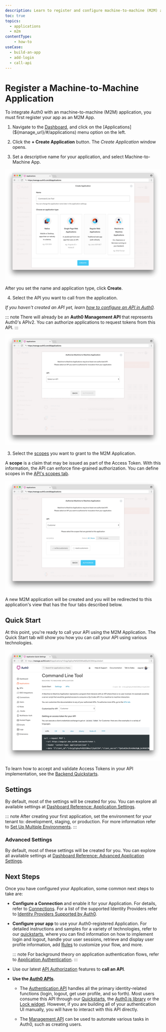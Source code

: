 ```yaml
---
description: Learn to register and configure machine-to-machine (M2M) apps using the Auth0 Dashboard.
toc: true
topics:
  - applications
  - m2m
contentType: 
    - how-to
useCase:
  - build-an-app
  - add-login
  - call-api
---
```

# Register a Machine-to-Machine Application

To integrate Auth0 with an machine-to-machine (M2M) application, you must first register your app as an M2M App.

1. Navigate to the [Dashboard](${manage_url}), and click on the [Applications](${manage_url}/#/applications) menu option on the left. 

2. Click the **+ Create Application** button. The *Create Application* window opens. 

3. Set a descriptive name for your application, and select Machine-to-Machine App.

![Create an Application](/media/articles/applications/m2m-create.png)

After you set the name and application type, click **Create**.

4. Select the API you want to call from the application.

*If you haven't created an API yet, learn [how to configure an API in Auth0](/apis#how-to-configure-an-api-in-auth0).*

::: note
There will already be an **Auth0 Management API** that represents Auth0's APIv2. You can authorize applications to request tokens from this API.
:::

![Select an API](/media/articles/applications/m2m-select-api.png)

3. Select the [scopes](/scopes/current/api-scopes) you want to grant to the M2M Application.

A **scope** is a claim that may be issued as part of the Access Token. With this information, the API can enforce fine-grained authorization. You can define scopes in the [API's scopes tab](/scopes/current#define-scopes-using-the-dashboard).

![Select Scopes](/media/articles/applications/m2m-select-scopes.png)

A new M2M application will be created and you will be redirected to this application's view that has the four tabs described below.

## Quick Start

At this point, you're ready to call your API using the M2M Application. The Quick Start tab will show you how you can call your API using various technologies.

![M2M Quickstarts](/media/articles/applications/m2m-quickstart.png)

To learn how to accept and validate Access Tokens in your API implementation, see the [Backend Quickstarts](/quickstart/backend).

## Settings

By default, most of the settings will be created for you. You can explore all available settings at [Dashboard Reference: Application Settings](/reference/dashboard/settings-application). 

::: note
After creating your first application, set the environment for your tenant to: development, staging, or production. For more information refer to [Set Up Multiple Environments](/dev-lifecycle/setting-up-env#set-the-environment).
:::

### Advanced Settings

By default, most of these settings will be created for you. You can explore all available settings at [Dashboard Reference: Advanced Application Settings](/reference/dashboard/settings-application#advanced-settings). 

## Next Steps

Once you have configured your Application, some common next steps to take are:

- **Configure a Connection** and enable it for your Application. For details, refer to [Connections](/connections). For a list of the supported Identity Providers refer to [Identity Providers Supported by Auth0](/identityproviders).

- **Configure your app** to use your Auth0-registered Application. For detailed instructions and samples for a variety of technologies, refer to our [quickstarts](/quickstarts), where you can find information on how to implement login and logout, handle your user sessions, retrieve and display user profile information, add [Rules](/rules) to customize your flow, and more.

  ::: note
  For background theory on application authentication flows, refer to [Application Authentication](/application-auth).
  :::

- Use our latest [API Authorization](/api-auth) features to **call an API**.

- **Use the [Auth0 APIs](/api/info)**.

  - The [Authentication API](/api/authentication) handles all the primary identity-related functions (login, logout, get user profile, and so forth). Most users consume this API through our [Quickstarts](/quickstarts), the [Auth0.js library](/libraries/auth0js) or the [Lock widget](/libraries/lock). However, if you are building all of your authentication UI manually, you will have to interact with this API directly.

  - The [Management API](/api/management/v2) can be used to automate various tasks in Auth0, such as creating users.
